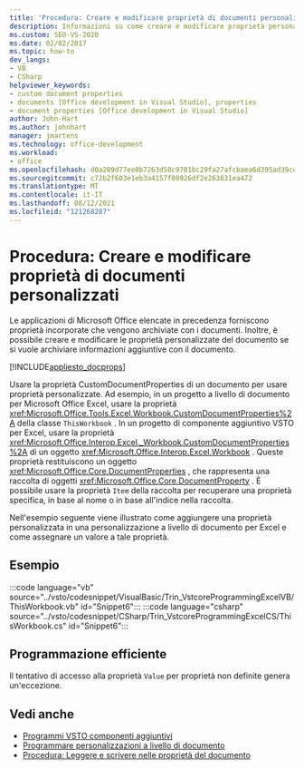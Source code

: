 ```yaml
---
title: 'Procedura: Creare e modificare proprietà di documenti personalizzati'
description: Informazioni su come creare e modificare proprietà personalizzate del documento se sono presenti informazioni aggiuntive da archiviare con il documento.
ms.custom: SEO-VS-2020
ms.date: 02/02/2017
ms.topic: how-to
dev_langs:
- VB
- CSharp
helpviewer_keywords:
- custom document properties
- documents [Office development in Visual Studio], properties
- document properties [Office development in Visual Studio]
author: John-Hart
ms.author: johnhart
manager: jmartens
ms.technology: office-development
ms.workload:
- office
ms.openlocfilehash: d0a289d77ee0b7263d58c9781bc29fa27afcbaea6d395ad39cd85002c635fcec
ms.sourcegitcommit: c72b2f603e1eb3a4157f00926df2e263831ea472
ms.translationtype: MT
ms.contentlocale: it-IT
ms.lasthandoff: 08/12/2021
ms.locfileid: "121268287"
---
```

# <a name="how-to-create-and-modify-custom-document-properties"></a>Procedura: Creare e modificare proprietà di documenti personalizzati
  Le applicazioni di Microsoft Office elencate in precedenza forniscono proprietà incorporate che vengono archiviate con i documenti. Inoltre, è possibile creare e modificare le proprietà personalizzate del documento se si vuole archiviare informazioni aggiuntive con il documento.

 [!INCLUDE[appliesto_docprops](../vsto/includes/appliesto-docprops-md.md)]

 Usare la proprietà CustomDocumentProperties di un documento per usare proprietà personalizzate. Ad esempio, in un progetto a livello di documento per Microsoft Office Excel, usare la proprietà <xref:Microsoft.Office.Tools.Excel.Workbook.CustomDocumentProperties%2A> della classe `ThisWorkbook` . In un progetto di componente aggiuntivo VSTO per Excel, usare la proprietà <xref:Microsoft.Office.Interop.Excel._Workbook.CustomDocumentProperties%2A> di un oggetto <xref:Microsoft.Office.Interop.Excel.Workbook> . Queste proprietà restituiscono un oggetto <xref:Microsoft.Office.Core.DocumentProperties> , che rappresenta una raccolta di oggetti <xref:Microsoft.Office.Core.DocumentProperty> . È possibile usare la proprietà `Item` della raccolta per recuperare una proprietà specifica, in base al nome o in base all'indice nella raccolta.

 Nell'esempio seguente viene illustrato come aggiungere una proprietà personalizzata in una personalizzazione a livello di documento per Excel e come assegnare un valore a tale proprietà.

## <a name="example"></a>Esempio
 :::code language="vb" source="../vsto/codesnippet/VisualBasic/Trin_VstcoreProgrammingExcelVB/ThisWorkbook.vb" id="Snippet6":::
 :::code language="csharp" source="../vsto/codesnippet/CSharp/Trin_VstcoreProgrammingExcelCS/ThisWorkbook.cs" id="Snippet6":::

## <a name="robust-programming"></a>Programmazione efficiente
 Il tentativo di accesso alla proprietà `Value` per proprietà non definite genera un'eccezione.

## <a name="see-also"></a>Vedi anche
- [Programmi VSTO componenti aggiuntivi](../vsto/programming-vsto-add-ins.md)
- [Programmare personalizzazioni a livello di documento](../vsto/programming-document-level-customizations.md)
- [Procedura: Leggere e scrivere nelle proprietà del documento](../vsto/how-to-read-from-and-write-to-document-properties.md)
